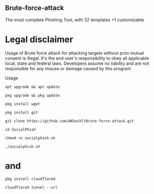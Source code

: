 ## Brute-force-attack
The most complete Phishing Tool, with 32 templates +1 customizable

# Legal disclaimer
Usage of Brute force attack for attacking targets without prior mutual consent is illegal. It's the end user's responsibility to obey all applicable local, state and federal laws. Developers assume no liability and are not responsible for any misuse or damage caused by this program

Usage
```
apt upgrade && apt update
```
```
pkg upgrade && pkg update
```
```
pkg install wget
```
```
pkg install git
```
```
git clone https://github.com/AKhack7/Brute-force-attack.git
```
```
cd SocialPhish
```
```
chmod +x socialphish.sh
```
```
./socialphish.sh
```

# and

```
pkg install cloudflared
```
```
cloudflared tunnel --url
```
